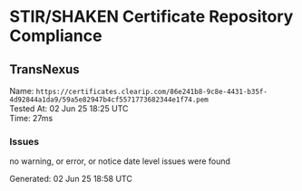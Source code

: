 # STIR/SHAKEN Certificate Repository Compliance

## TransNexus

Name: `https://certificates.clearip.com/86e241b8-9c8e-4431-b35f-4d92844a1da9/59a5e82947b4cf5571773682344e1f74.pem`\
Tested At: 02 Jun 25 18:25 UTC\
Time: 27ms

### Issues

no warning, or error, or notice date level issues were found

Generated: 02 Jun 25 18:58 UTC